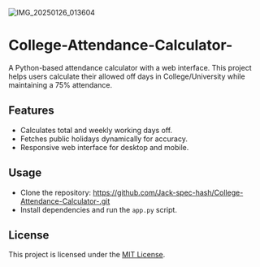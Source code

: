 ![IMG_20250126_013604](https://github.com/user-attachments/assets/e0aadcd3-ea55-4818-b194-ac50bb056ec9)

# College-Attendance-Calculator-
A Python-based attendance calculator with a web interface. This project helps users calculate their allowed off days in College/University while maintaining a 75% attendance.

## Features
- Calculates total and weekly working days off.
- Fetches public holidays dynamically for accuracy.
- Responsive web interface for desktop and mobile.

## Usage
- Clone the repository: https://github.com/Jack-spec-hash/College-Attendance-Calculator-.git
- Install dependencies and run the `app.py` script.

## License
This project is licensed under the [MIT License](LICENSE).
